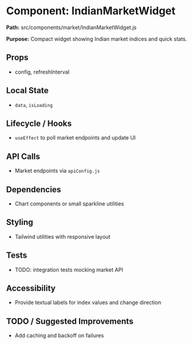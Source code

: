 # Component: IndianMarketWidget
**Path:** src/components/market/IndianMarketWidget.js

**Purpose:** Compact widget showing Indian market indices and quick stats.

## Props
- config, refreshInterval

## Local State
- `data`, `isLoading`

## Lifecycle / Hooks
- `useEffect` to poll market endpoints and update UI

## API Calls
- Market endpoints via `apiConfig.js`

## Dependencies
- Chart components or small sparkline utilities

## Styling
- Tailwind utilities with responsive layout

## Tests
- TODO: integration tests mocking market API

## Accessibility
- Provide textual labels for index values and change direction

## TODO / Suggested Improvements
- Add caching and backoff on failures

